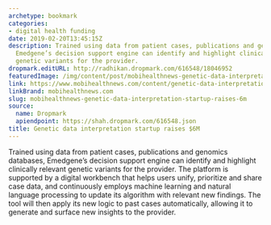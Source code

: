```yaml
---
archetype: bookmark
categories:
- digital health funding
date: 2019-02-20T13:45:15Z
description: Trained using data from patient cases, publications and genomics databases,
  Emedgene’s decision support engine can identify and highlight clinically relevant
  genetic variants for the provider.
dropmark.editURL: http://radhikan.dropmark.com/616548/18046952
featuredImage: /img/content/post/mobihealthnews-genetic-data-interpretation-startup-raises-6m.jpg
link: https://www.mobihealthnews.com/content/genetic-data-interpretation-startup-raises-6m
linkBrand: mobihealthnews.com
slug: mobihealthnews-genetic-data-interpretation-startup-raises-6m
source:
  name: Dropmark
  apiendpoint: https://shah.dropmark.com/616548.json
title: Genetic data interpretation startup raises $6M
---
```

Trained using data from patient cases, publications and genomics databases, Emedgene’s decision support engine can identify and highlight clinically relevant genetic variants for the provider. The platform is supported by a digital workbench that helps users unify, prioritize and share case data, and continuously employs machine learning and natural language processing to update its algorithm with relevant new findings. The tool will then apply its new logic to past cases automatically, allowing it to generate and surface new insights to the provider.

